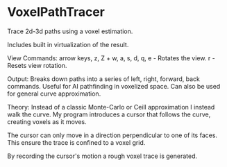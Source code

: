 VoxelPathTracer
===============

Trace 2d-3d paths using a voxel estimation.

Includes built in virtualization of the result.

View Commands:
  arrow keys, z, Z + w, a, s, d, q, e - Rotates the view.
  r - Resets view rotation.
  
Output:
  Breaks down paths into a series of left, right, forward, back commands.
  Useful for AI pathfinding in voxelized space.
  Can also be used for general curve approximation.
  
Theory:
  Instead of a classic Monte-Carlo or Ceill approximation I instead walk the curve.
  My program introduces a cursor that follows the curve, creating voxels as it moves.
  
  The cursor can only move in a direction perpendicular to one of its faces. This ensure
  the trace is confined to a voxel grid.
  
  By recording the cursor's motion a rough voxel trace is generated.
